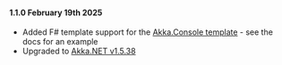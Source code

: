 #### 1.1.0 February 19th 2025 ####

* Added F# template support for the [Akka.Console template](https://github.com/akkadotnet/akkadotnet-templates/blob/dev/docs/ConsoleTemplate.md) - see the docs for an example
* Upgraded to [Akka.NET v1.5.38](https://github.com/akkadotnet/akka.net/releases/tag/1.5.38)
